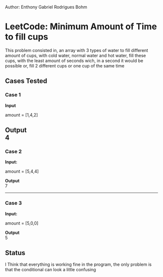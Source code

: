 Author: Enthony Gabriel Rodrigues Bohm

# LeetCode: Minimum Amount of Time to fill cups
This problem consisted in, an array with 3 types of water to fill different amount of cups, with cold water, normal water and hot water, fill these cups, with the least amount of seconds wich, in a second it would be possíble or, fill 2 different cups or one cup of the same time
## Cases Tested

### Case 1
**Input**

amount = [1,4,2] 

**Output**  
4
---
### Case 2
**Input:**

amount = [5,4,4] 

**Output**  
7

---
### Case 3
**Input:**

amount = [5,0,0] 

**Output**  
5

## Status  
I Think that everything is working fine in the program, the only problem is that the conditional can look a little confusing
